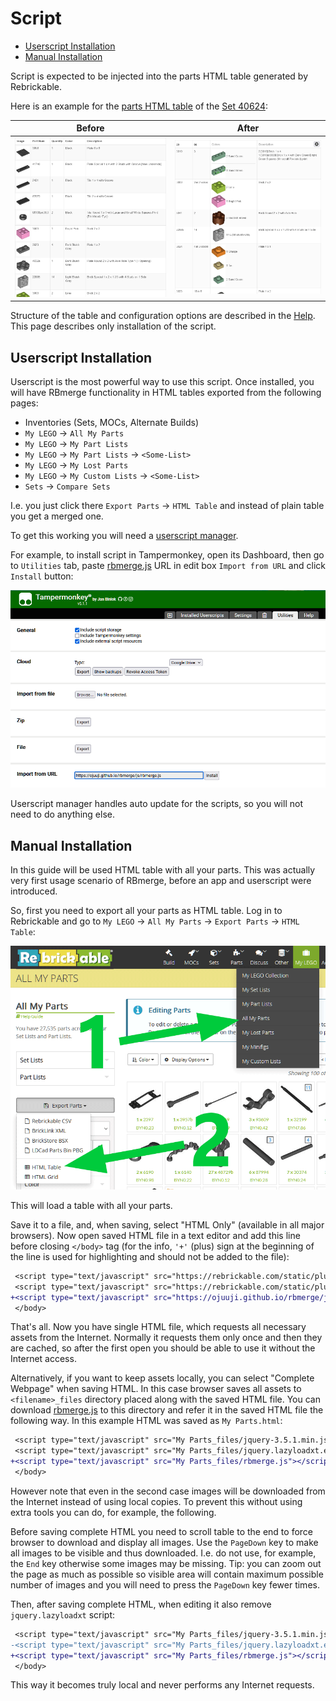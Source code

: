 # Script

- [Userscript Installation](#userscript-installation)
- [Manual Installation](#manual-installation)

Script is expected to be injected into the parts HTML table generated by Rebrickable.

Here is an example for the [parts HTML table](https://rebrickable.com/inventory/150310/parts/?format=table) of the [Set 40624](https://rebrickable.com/sets/40624-1/):

|Before|After|
|---|---|
|[![Original parts table](../images/set_40624_original.png)](../images/set_40624_original.png)|[![Merged parts table](../images/set_40624_merged.png)](../images/set_40624_merged.png)|

Structure of the table and configuration options are described in the [Help](../help/). This page describes only installation of the script.

## Userscript Installation

Userscript is the most powerful way to use this script. Once installed, you will have RBmerge functionality in HTML tables exported from the following pages:
- Inventories (Sets, MOCs, Alternate Builds)
- `My LEGO` → `All My Parts`
- `My LEGO` → `My Part Lists`
- `My LEGO` → `My Part Lists` → `<Some-List>`
- `My LEGO` → `My Lost Parts`
- `My LEGO` → `My Custom Lists` → `<Some-List>`
- `Sets` → `Compare Sets`

I.e. you just click there `Export Parts` → `HTML Table` and instead of plain table you get a merged one.

To get this working you will need a [userscript manager](https://en.wikipedia.org/wiki/Userscript_manager).

For example, to install script in Tampermonkey, open its Dashboard, then go to `Utilities` tab, paste [rbmerge.js](../js/rbmerge.js) URL in edit box `Import from URL` and click `Install` button:

![How to install script in Tampermonkey](../images/script_install_tampermonkey.png)

Userscript manager handles auto update for the scripts, so you will not need to do anything else.

## Manual Installation

In this guide will be used HTML table with all your parts. This was actually very first usage scenario of RBmerge, before an app and userscript were introduced.

So, first you need to export all your parts as HTML table. Log in to Rebrickable and go to `My LEGO` → `All My Parts` → `Export Parts` → `HTML Table`:

![How to export all parts as HTML table](../images/export_all_parts.png)

This will load a table with all your parts.

Save it to a file, and, when saving, select "HTML Only" (available in all major browsers). Now open saved HTML file in a text editor and add this line before closing `</body>` tag (for the info, `'+'` (plus) sign at the beginning of the line is used for highlighting and should not be added to the file):

```diff
 <script type="text/javascript" src="https://rebrickable.com/static/plugins/jquery/jquery-3.5.1.min.js"></script>
 <script type="text/javascript" src="https://rebrickable.com/static/plugins/lazyload/jquery.lazyloadxt.extra.min.js"></script>
+<script type="text/javascript" src="https://ojuuji.github.io/rbmerge/js/rbmerge.js"></script>
 </body>
```

That's all. Now you have single HTML file, which requests all necessary assets from the Internet. Normally it requests them only once and then they are cached, so after the first open you should be able to use it without the Internet access.

Alternatively, if you want to keep assets locally, you can select "Complete Webpage" when saving HTML. In this case browser saves all assets to `<filename>_files` directory placed along with the saved HTML file. You can download [rbmerge.js](../js/rbmerge.js) to this directory and refer it in the saved HTML file the following way. In this example HTML was saved as `My Parts.html`:

```diff
 <script type="text/javascript" src="My Parts_files/jquery-3.5.1.min.js"></script>
 <script type="text/javascript" src="My Parts_files/jquery.lazyloadxt.extra.min.js"></script>
+<script type="text/javascript" src="My Parts_files/rbmerge.js"></script>
 </body>
```

However note that even in the second case images will be downloaded from the Internet instead of using local copies. To prevent this without using extra tools you can do, for example, the following.

Before saving complete HTML you need to scroll table to the end to force browser to download and display all images. Use the `PageDown` key to make all images to be visible and thus downloaded. I.e. do not use, for example, the `End` key otherwise some images may be missing. Tip: you can zoom out the page as much as possible so visible area will contain maximum possible number of images and you will need to press the `PageDown` key fewer times.

Then, after saving complete HTML, when editing it also remove `jquery.lazyloadxt` script:

```diff
 <script type="text/javascript" src="My Parts_files/jquery-3.5.1.min.js"></script>
-<script type="text/javascript" src="My Parts_files/jquery.lazyloadxt.extra.min.js"></script>
+<script type="text/javascript" src="My Parts_files/rbmerge.js"></script>
 </body>
```

This way it becomes truly local and never performs any Internet requests.
